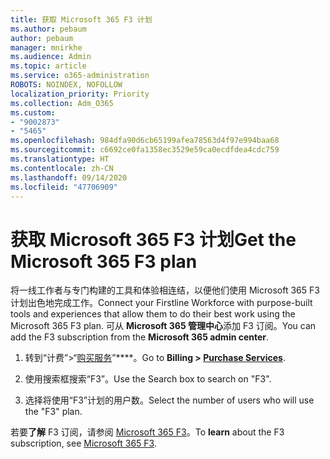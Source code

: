 ```yaml
---
title: 获取 Microsoft 365 F3 计划
ms.author: pebaum
author: pebaum
manager: mnirkhe
ms.audience: Admin
ms.topic: article
ms.service: o365-administration
ROBOTS: NOINDEX, NOFOLLOW
localization_priority: Priority
ms.collection: Adm_O365
ms.custom:
- "9002873"
- "5465"
ms.openlocfilehash: 984dfa90d6cb65199afea78563d4f97e994baa68
ms.sourcegitcommit: c6692ce0fa1358ec3529e59ca0ecdfdea4cdc759
ms.translationtype: HT
ms.contentlocale: zh-CN
ms.lasthandoff: 09/14/2020
ms.locfileid: "47706909"
---
```

# <a name="get-the-microsoft-365-f3-plan"></a><span data-ttu-id="84b7a-102">获取 Microsoft 365 F3 计划</span><span class="sxs-lookup"><span data-stu-id="84b7a-102">Get the Microsoft 365 F3 plan</span></span>

<span data-ttu-id="84b7a-103">将一线工作者与专门构建的工具和体验相连结，以便他们使用 Microsoft 365 F3 计划出色地完成工作。</span><span class="sxs-lookup"><span data-stu-id="84b7a-103">Connect your Firstline Workforce with purpose-built tools and experiences that allow them to do their best work using the Microsoft 365 F3 plan.</span></span> <span data-ttu-id="84b7a-104">可从 **Microsoft 365 管理中心**添加 F3 订阅。</span><span class="sxs-lookup"><span data-stu-id="84b7a-104">You can add the F3 subscription from the **Microsoft 365 admin center**.</span></span>

1. <span data-ttu-id="84b7a-105">转到“计费”>“[购买服务](https://go.microsoft.com/fwlink/p/?linkid=868433)”\*\*\*\*。</span><span class="sxs-lookup"><span data-stu-id="84b7a-105">Go to **Billing > [Purchase Services](https://go.microsoft.com/fwlink/p/?linkid=868433)**.</span></span>

2. <span data-ttu-id="84b7a-106">使用搜索框搜索“F3”。</span><span class="sxs-lookup"><span data-stu-id="84b7a-106">Use the Search box to search on "F3".</span></span>

3. <span data-ttu-id="84b7a-107">选择将使用“F3”计划的用户数。</span><span class="sxs-lookup"><span data-stu-id="84b7a-107">Select the number of users who will use the "F3" plan.</span></span>

<span data-ttu-id="84b7a-108">若要**了解** F3 订阅，请参阅 [Microsoft 365 F3](https://www.microsoft.com/microsoft-365/microsoft-365-enterprise-f3?activetab=pivot%3aoverviewtab)。</span><span class="sxs-lookup"><span data-stu-id="84b7a-108">To **learn** about the F3 subscription, see [Microsoft 365 F3](https://www.microsoft.com/microsoft-365/microsoft-365-enterprise-f3?activetab=pivot%3aoverviewtab).</span></span>
